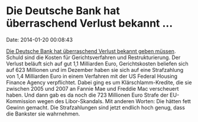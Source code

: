 Die Deutsche Bank hat überraschend Verlust bekannt \...
=======================================================

Date: 2014-01-20 00:08:43

[Die Deutsche Bank hat überraschend Verlust bekannt geben
müssen](http://www.bbc.co.uk/news/business-25804157). Schuld sind die
Kosten für Gerichtsverfahren und Restrukturierung. Der Verlust beläuft
sich auf gut 1,1 Milliarden Euro, Gerichtskosten beliefen sich auf 623
Millionen und im Dezember haben sie sich auf eine Strafzahlung von 1,4
Milliarden Euro in einem Verfahren mit der US Federal Housing Finance
Agency verpflichtet. Dabei ging es um Klärschlamm-Kredite, die sie
zwischen 2005 und 2007 an Fannie Mae und Freddie Mac verscheuert haben.
Und dann gab es da noch die 723 Millionen Euro Strafe der EU-Kommission
wegen des Libor-Skandals. Mit anderen Worten: Die hätten fett Gewinn
gemacht. Die Strafzahlungen sind jetzt endlich hoch genug, dass die
Bankster sie wahrnehmen.
